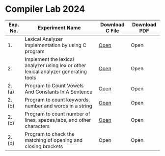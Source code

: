 # Compiler Lab 2024


| Exp. No. | Experiment Name | Download C File | Download PDF |
| --- | --- | --- | --- |
| 1. | Lexical Analyzer implementation by using C program | [Open](https://github.com/blackpeps/compilerlab2024/blob/main/Code/EXP01/exp01_v2.c) | Open |
|2. | Implement the lexical analyzer using lex or other lexical analyzer generating tools | [Open](https://github.com/blackpeps/compilerlab2024/blob/main/Code/EXP02/exp_02.l) | Open |
| 2. (a) | Program to Count Vowels And Constants In A Sentence | [Open](https://github.com/blackpeps/compilerlab2024/blob/main/Code/EXP02/exp02a.l) | Open |
| 2. (b) | Program to count keywords, number and words in a string | [Open](https://github.com/blackpeps/compilerlab2024/blob/main/Code/EXP02/exp02b.l) | Open |
| 2. (c) | Program to count number of lines, spaces,tabs, and other characters | [Open](https://github.com/blackpeps/compilerlab2024/blob/main/Code/EXP02/exp02c.l) | Open |
| 2. (d) | Program to check the matching of opening and closing brackets | Open | Open |
